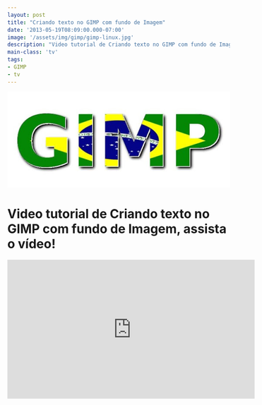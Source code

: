 ```yaml
---
layout: post
title: "Criando texto no GIMP com fundo de Imagem"
date: '2013-05-19T08:09:00.000-07:00'
image: '/assets/img/gimp/gimp-linux.jpg'
description: "Video tutorial de Criando texto no GIMP com fundo de Imagem, assista o vídeo!"
main-class: 'tv'
tags:
- GIMP
- tv
---
```

![Blog Linux](/assets/img/gimp/gimp-linux.jpg "Blog Linux")

# Video tutorial de Criando texto no GIMP com fundo de Imagem, assista o vídeo!

<iframe width="560" height="315" src="http://www.youtube.com/embed/vmYz95XuptE" frameborder="0" allowfullscreen></iframe>
